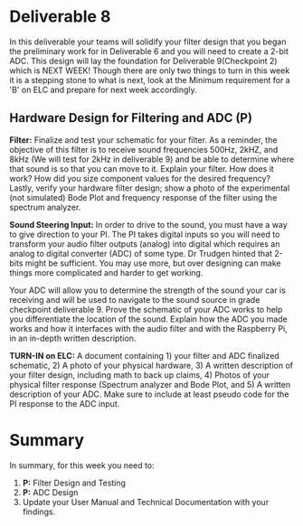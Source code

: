 
# Deliverable 8
In this deliverable your teams will solidify your filter design that you began the preliminary work for in Deliverable 6 and you will need to create a 2-bit ADC. This design will lay the foundation for Deliverable 9(Checkpoint 2) which is NEXT WEEK! Though there are only two things to turn in this week it is a stepping stone to what is next, look at the Minimum requirement for a 'B' on ELC and prepare for next week accordingly. 


## Hardware Design for Filtering and ADC (P)

**Filter:**
Finalize and test your schematic for your filter. As a reminder, the objective of this filter is to receive sound frequencies 500Hz, 2kHZ, and 8kHz (We will test for 2kHz in deliverable 9) and be able to determine where that sound is so that you can move to it. Explain your filter. How does it work? How did you size component values for the desired frequency? Lastly, verify your hardware filter design; show a photo of the experimental (not simulated) Bode Plot and frequency response of the filter using the spectrum analyzer.

**Sound Steering Input:**
In order to drive to the sound, you must have a way to give direction to your PI.  The PI takes digital inputs so you will need to transform your audio filter outputs (analog) into digital which requires an analog to digital converter (ADC) of some type.  Dr Trudgen hinted that 2-bits might be sufficient.  You may use more, but over designing can make things more complicated and harder to get working. 

Your ADC will allow you to determine the strength of the sound your car is receiving and will be used to navigate to the sound source in grade checkpoint deliverable 9. Prove the schematic of your ADC works to help you differentiate the location of the sound. Explain how the ADC you made works and how it interfaces with the audio filter and with the Raspberry Pi, in an in-depth written description. 

**TURN-IN on ELC:** A document containing 1) your filter and ADC finalized schematic, 2) A photo of your physical hardware, 3) A written description of your filter design, including math to back up claims, 4) Photos of your physical filter response (Spectrum analyzer and Bode Plot, and 5) A written description of your ADC.  Make sure to include at least pseudo code for the PI response to the ADC input.


# Summary

In summary, for this week you need to:

1. **P:** Filter Design and Testing
2. **P:** ADC Design
3. Update your User Manual and Technical Documentation with your findings.

